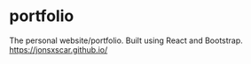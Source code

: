 # portfolio
The personal website/portfolio. Built using React and Bootstrap.
https://jonsxscar.github.io/

